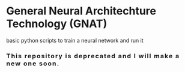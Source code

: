 # General Neural Architechture Technology (GNAT)
 basic python scripts to train a neural network and run it
 <h3 style="letter-spacing: 0.125rem;">This repository is deprecated and I will make a new one soon.</h3>
